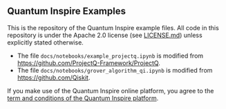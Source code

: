 Quantum Inspire Examples
------------------------

This is the repository of the Quantum Inspire example files. All code in this repository is under
the Apache 2.0 license (see [LICENSE.md](LICENSE.md)) unless explicitly stated otherwise.

* The file `docs/notebooks/example_projectq.ipynb` is modified from https://github.com/ProjectQ-Framework/ProjectQ.
* The file `docs/notebooks/grover_algorithm_qi.ipynb` is modified from https://github.com/Qiskit.

If you make use of the Quantum Inspire online platform, you agree to
the [term and conditions of the Quantum Inspire platform](https://www.quantum-inspire.com/terms-and-conditions/).

